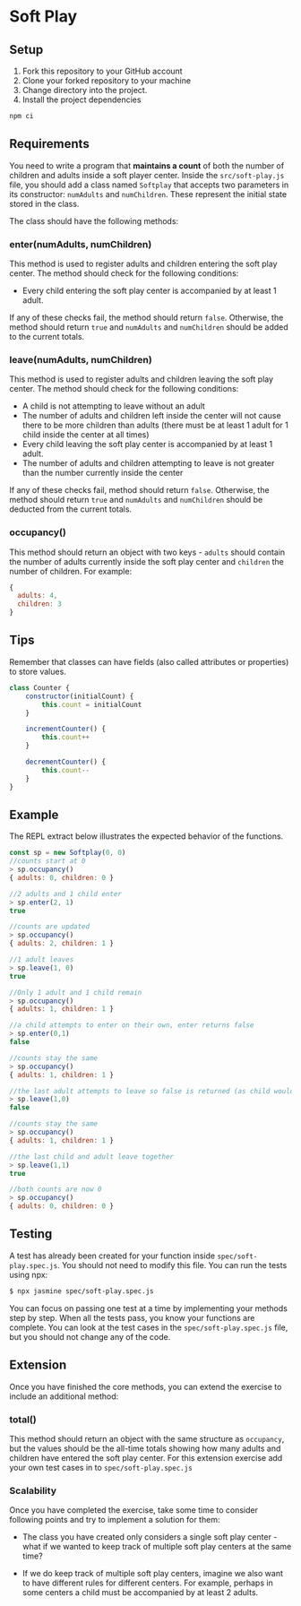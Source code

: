 # Soft Play

## Setup

1. Fork this repository to your GitHub account
2. Clone your forked repository to your machine
3. Change directory into the project.
4. Install the project dependencies

```sh
npm ci
```

## Requirements
You need to write a program that **maintains a count** of both the number of children and adults inside a soft player center. Inside the `src/soft-play.js` file, you should add a class named `Softplay` that accepts two parameters in its constructor: `numAdults` and `numChildren`. These represent the initial state stored in the class.

The class should have the following methods:

### enter(numAdults, numChildren) 
This method is used to register adults and children entering the soft play center. The method should check for the following conditions:

* Every child entering the soft play center is accompanied by at least 1 adult.

If any of these checks fail, the method should return `false`. Otherwise, the method should return `true` and `numAdults` and `numChildren` should be added to the current totals.

### leave(numAdults, numChildren)
This method is used to register adults and children leaving the soft play center. The method should check for the following conditions:

* A child is not attempting to leave without an adult
* The number of adults and children left inside the center will not cause there to be more children than adults (there must be at least 1 adult for 1 child inside the center at all times)
* Every child leaving the soft play center is accompanied by at least 1 adult.
* The number of adults and children attempting to leave is not greater than the number currently inside the center

If any of these checks fail, method should return `false`. Otherwise, the method should return `true` and `numAdults` and `numChildren` should be deducted from the current totals.

### occupancy()
This method should return an object with two keys - `adults` should contain the number of adults currently inside the soft play center and `children` the number of children. For example:

```javascript
{ 
  adults: 4,
  children: 3
}
```

## Tips
Remember that classes can have fields (also called attributes or properties) to store values.

```javascript
class Counter {
    constructor(initialCount) {
        this.count = initialCount
    }

    incrementCounter() {
        this.count++
    }

    decrementCounter() {
        this.count--
    }
}
```

## Example
The REPL extract below illustrates the expected behavior of the functions.
```javascript
const sp = new Softplay(0, 0)
//counts start at 0
> sp.occupancy()
{ adults: 0, children: 0 } 

//2 adults and 1 child enter
> sp.enter(2, 1) 
true

//counts are updated
> sp.occupancy()
{ adults: 2, children: 1 }  

//1 adult leaves
> sp.leave(1, 0)
true

//Only 1 adult and 1 child remain
> sp.occupancy()
{ adults: 1, children: 1 } 

//a child attempts to enter on their own, enter returns false
> sp.enter(0,1)  
false

//counts stay the same
> sp.occupancy()
{ adults: 1, children: 1 } 

//the last adult attempts to leave so false is returned (as child would be on their own in soft play)
> sp.leave(1,0)
false

//counts stay the same
> sp.occupancy() 
{ adults: 1, children: 1 }

//the last child and adult leave together
> sp.leave(1,1) 
true

//both counts are now 0
> sp.occupancy() 
{ adults: 0, children: 0 }
```
## Testing
A test has already been created for your function inside
`spec/soft-play.spec.js`. You should not need to modify this file. You can run the tests using npx:

```sh
$ npx jasmine spec/soft-play.spec.js
```

You can focus on passing one test at a time by implementing your methods step by step. When all the tests pass, you know your functions are complete. You can look at the test cases in the `spec/soft-play.spec.js` file, but you should not change any of the code.

## Extension
Once you have finished the core methods, you can extend the exercise to include an additional method:

### total()
This method should return an object with the same structure as `occupancy`, but the values should be the all-time totals showing how many adults and children have entered the soft play center. For this extension exercise add your own test cases in to `spec/soft-play.spec.js`

### Scalability
Once you have completed the exercise, take some time to consider following points and try to implement a solution for them:

* The class you have created only considers a single soft play center - what if we wanted to keep track of multiple soft play centers at the same time?

* If we do keep track of multiple soft play centers, imagine we also want to have different rules for different centers. For example, perhaps in some centers a child must be accompanied by at least 2 adults.

